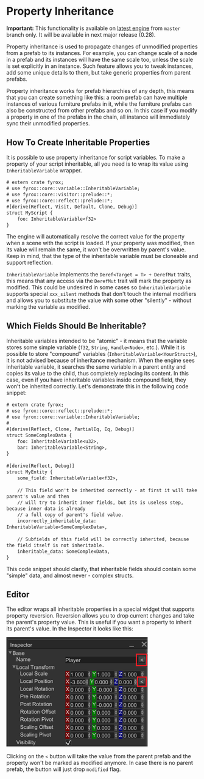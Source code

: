 # Property Inheritance

**Important:** This functionality is available on [latest engine](../beginning/scripting.md#using-latest-engine-version)
from `master` branch only. It will be available in next major release (0.28).

Property inheritance is used to propagate changes of unmodified properties from a prefab to its instances. For example,
you can change scale of a node in a prefab and its instances will have the same scale too, unless the scale is
set explicitly in an instance. Such feature allows you to tweak instances, add some unique details to them, but take
generic properties from parent prefabs.

Property inheritance works for prefab hierarchies of any depth, this means that you can create something like this:
a room prefab can have multiple instances of various furniture prefabs in it, while the furniture prefabs can also be
constructed from other prefabs and so on. In this case if you modify a property in one of the prefabs in the chain, 
all instance will immediately sync their unmodified properties. 

## How To Create Inheritable Properties

It is possible to use property inheritance for script variables. To make a property of your script inheritable, all you
need is to wrap its value using `InheritableVariable` wrapper.

```rust,no_run
# extern crate fyrox;
# use fyrox::core::variable::InheritableVariable;
# use fyrox::core::visitor::prelude::*;
# use fyrox::core::reflect::prelude::*;
#[derive(Reflect, Visit, Default, Clone, Debug)]
struct MyScript {
    foo: InheritableVariable<f32>
}
```

The engine will automatically resolve the correct value for the property when a scene with the script is loaded. If your
property was modified, then its value will remain the same, it won't be overwritten by parent's value. Keep in mind,
that the type of the inheritable variable must be cloneable and support reflection.

`InheritableVariable` implements the `Deref<Target = T> + DerefMut` traits, this means that any access via the `DerefMut` trait
will mark the property as modified. This could be undesired in some cases so `InheritableVariable` supports special `xxx_silent` 
methods that don't touch the internal modifiers and allows you to substitute the value with some other "silently" -
without marking the variable as modified.

## Which Fields Should Be Inheritable?

Inheritable variables intended to be "atomic" - it means that the variable stores some simple variable (`f32`, `String`,
`Handle<Node>`, etc.). While it is possible to store "compound" variables (`InheritableVariable<YourStruct>`), it is
not advised because of inheritance mechanism. When the engine sees inheritable variable, it searches the same variable
in a parent entity and copies its value to the child, thus completely replacing its content. In this case, even if you
have inheritable variables inside compound field, they won't be inherited correctly. Let's demonstrate this in the
following code snippet:

```rust,no_run
# extern crate fyrox;
# use fyrox::core::reflect::prelude::*;
# use fyrox::core::variable::InheritableVariable;
# 
#[derive(Reflect, Clone, PartialEq, Eq, Debug)]
struct SomeComplexData {
    foo: InheritableVariable<u32>,
    bar: InheritableVariable<String>,
}

#[derive(Reflect, Debug)]
struct MyEntity {
    some_field: InheritableVariable<f32>,

    // This field won't be inherited correctly - at first it will take parent's value and then
    // will try to inherit inner fields, but its is useless step, because inner data is already
    // a full copy of parent's field value.
    incorrectly_inheritable_data: InheritableVariable<SomeComplexData>,

    // Subfields of this field will be correctly inherited, because the field itself is not inheritable.
    inheritable_data: SomeComplexData,
}
```

This code snippet should clarify, that inheritable fields should contain some "simple" data, and almost never - complex
structs.

## Editor

The editor wraps all inheritable properties in a special widget that supports property reversion. Reversion allows you
to drop current changes and take the parent's property value. This is useful if you want a property to inherit its parent's 
value. In the Inspector it looks like this:

![revert](./revert.png)

Clicking on the `<` button will take the value from the parent prefab and the property won't be marked as modified anymore. In case
there is no parent prefab, the button will just drop `modified` flag.
